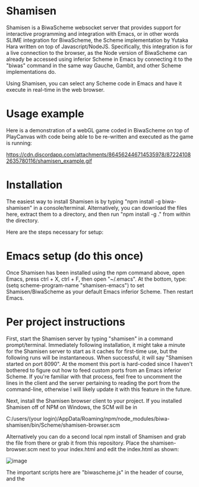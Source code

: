 # Shamisen
Shamisen is a BiwaScheme websocket server that provides support for interactive programming and integration with Emacs, or in other words SLIME integration for BiwaScheme, the Scheme implementation by Yutaka Hara written on top of Javascript/NodeJS. Specifically, this integration is for a live connection to the browser, as the Node version of BiwaScheme can already be accessed using inferior Scheme in Emacs by connecting it to the "biwas" command in the same way Gauche, Gambit, and other Scheme implementations do.

Using Shamisen, you can select any Scheme code in Emacs and have it execute in real-time in the web browser.

# Usage example
Here is a demonstration of a webGL game coded in BiwaScheme on top of PlayCanvas with code being able to be re-written and executed as the game is running:

https://cdn.discordapp.com/attachments/864562446714535978/872241082635780116/shamisen_example.gif

# Installation
The easiest way to install Shamisen is by typing "npm install -g biwa-shamisen" in a console/terminal. Alternatively, you can download the files here, extract them to a directory, and then run "npm install -g ." from within the directory.

Here are the steps necessary for setup:

# Emacs setup (do this once)
Once Shamisen has been installed using the npm command above, open Emacs, press ctrl + X, ctrl + F, then open "~/.emacs". At the bottom, type: 
(setq scheme-program-name "shamisen-emacs") 
to set Shamisen/BiwaScheme as your default Emacs inferior Scheme. Then restart Emacs.

# Per project instructions
First, start the Shamisen server by typing "shamisen" in a command prompt/terminal. Immediately following installation, it might take a minute for the Shamisen server to start as it caches for first-time use, but the following runs will be instantaneous. When successful, it will say "Shamisen started on port 8090". At the moment this port is hard-coded since I haven't bothered to figure out how to feed custom ports from an Emacs inferior Scheme. If you're familiar with that process, feel free to uncomment the lines in the client and the server pertaining to reading the port from the command-line, otherwise I will likely update it with this feature in the future.

Next, install the Shamisen browser client to your project. If you installed Shamisen off of NPM on Windows, the SCM will be in 

C:/users/(your login)/AppData/Roaming/npm/node_modules/biwa-shamisen/bin/Scheme/shamisen-browser.scm

Alternatively you can do a second local npm install of Shamisen and grab the file from there or grab it from this repository. Place the shamisen-browser.scm next to your index.html and edit the index.html as shown:

![image](https://user-images.githubusercontent.com/88218771/128094747-1deb4e03-b1ce-4a1c-a61b-d10d34042436.png)

The important scripts here are "biwascheme.js" in the header of course, and the <script type="text/biwascheme"> section, which loads my game logic from "core.scm" and you can safely ignore, but also it loads "shamisen-browser.scm" which will connect to the Shamisen server that is now running. You can now host the index.html file however you usually do so with an express JS server, a Gauche Makiki server, Python + Flask, etc.
  
When you open the link to your hosted HTML file you will see "Connected to Shamisen server successfully" in the JavaScript console and "Connected to browser successfully" in the Shamisen server console. Now you can open any .scm in Emacs, press ctrl + X, 2 to split the screen into 2 windows, and then run the inferior Scheme from the Scheme menu at the top as shown:

![image](https://user-images.githubusercontent.com/88218771/128095376-15b3d356-4e44-4c61-bc40-b706a72f08a5.png)

"Emacs connected successfully" will appear in the Emacs Scheme prompt as well as in the Shamisen server console. You can now place the cursor at the end of any S-expression and press CTRL + X, CTRL + E to execute it in the browser just as you would with any other SLIME implementation.
  
If you have any questions, feel free to e-mail me at ArooBaitoArt@gmail.com or contact me on Twitter @ArooBaitoArt.
